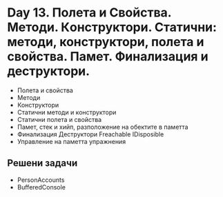 ﻿# Day 13. Полета и Свойства. Методи. Кoнструктори. Статични: методи, конструктори, полета и свойства. Памет. Финализация и деструктори.
- Полета и свойства
- Методи
- Конструктори
- Статични методи и конструктори
- Статични полета и свойства
- Памет, стек и хийп, разположение на обектите в паметта
- Финализация Деструктори Freachable IDisposible
- Управление на паметта упражнения

## Решени задачи
- PersonAccounts
- BufferedConsole